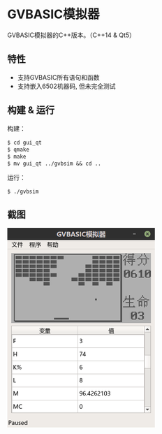 # GVBASIC模拟器
GVBASIC模拟器的C++版本。（C++14 & Qt5）

## 特性
- 支持GVBASIC所有语句和函数
- 支持嵌入6502机器码, 但未完全测试

## 构建 & 运行

构建：  

```
$ cd gui_qt
$ qmake
$ make
$ mv gui_qt ../gvbsim && cd ..
```

运行：  
```
$ ./gvbsim
```

## 截图
![](screenshot_01.png)